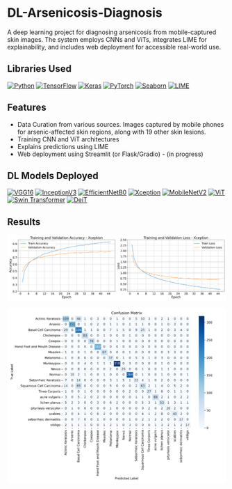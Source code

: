 # DL-Arsenicosis-Diagnosis
A deep learning project for diagnosing arsenicosis from mobile-captured skin images. The system employs CNNs and ViTs, integrates LIME for explainability, and includes web deployment for accessible real-world use.

## Libraries Used

[![Python](https://img.shields.io/badge/Python-3.11-blue)](https://www.python.org/)
[![TensorFlow](https://img.shields.io/badge/TensorFlow-2.14-orange)](https://www.tensorflow.org/)
[![Keras](https://img.shields.io/badge/Keras-2.14-red)](https://keras.io/)
[![PyTorch](https://img.shields.io/badge/PyTorch-2.1-darkred)](https://pytorch.org/)
[![Seaborn](https://img.shields.io/badge/Seaborn-0.12.2-green)](https://seaborn.pydata.org/)
[![LIME](https://img.shields.io/badge/LIME-0.2-yellow)](https://github.com/marcotcr/lime)


## Features
- Data Curation from various sources. Images captured by mobile phones for arsenic-affected skin regions, along with 19 other skin lesions.
- Training CNN and ViT architectures
- Explains predictions using LIME
- Web deployment using Streamlit (or Flask/Gradio) - (in progress)

## DL Models Deployed

[![VGG16](https://img.shields.io/badge/VGG16-ImageNet-orange)](https://keras.io/api/applications/vgg/#vgg16-function)
[![InceptionV3](https://img.shields.io/badge/InceptionV3-ImageNet-blue)](https://keras.io/api/applications/inceptionv3/)
[![EfficientNetB0](https://img.shields.io/badge/EfficientNetB0-ImageNet-green)](https://keras.io/api/applications/efficientnet/)
[![Xception](https://img.shields.io/badge/Xception-ImageNet-purple)](https://keras.io/api/applications/xception/)
[![MobileNetV2](https://img.shields.io/badge/MobileNetV2-ImageNet-red)](https://keras.io/api/applications/mobilenet/#mobilenetv2-function)
[![ViT](https://img.shields.io/badge/ViT-PyTorch-lightblue)](https://github.com/facebookresearch/deit)
[![Swin Transformer](https://img.shields.io/badge/Swin-Transformer-lightgreen)](https://github.com/microsoft/Swin-Transformer)
[![DeiT](https://img.shields.io/badge/DeiT-PyTorch-yellow)](https://github.com/facebookresearch/deit)

## Results

![App Screenshot](https://github.com/newaz-aa/DL-Arsenicosis-Diagnosis/blob/main/Results/Xception_training_curves.png)

![App Screenshot](https://github.com/newaz-aa/DL-Arsenicosis-Diagnosis/blob/main/Results/Xception_confusion_matrix.png)
